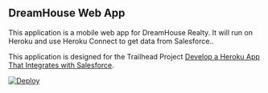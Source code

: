 DreamHouse Web App
------------------

This application is a mobile web app for DreamHouse Realty. It will run on Heroku and use Heroku Connect to get data from Salesforce..

This application is designed for the Trailhead Project [Develop a Heroku App That Integrates with Salesforce](https://trailhead.salesforce.com/content/learn/projects/develop-heroku-applications).

<a href="https://heroku.com/deploy">
  <img src="https://www.herokucdn.com/deploy/button.svg" alt="Deploy">
</a>
